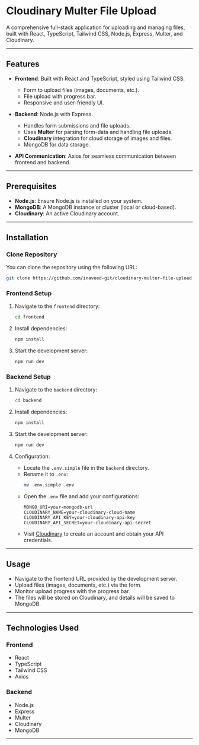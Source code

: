 
# Cloudinary Multer File Upload

A comprehensive full-stack application for uploading and managing files, built with React, TypeScript, Tailwind CSS, Node.js, Express, Multer, and Cloudinary.

---

## Features

- **Frontend**: Built with React and TypeScript, styled using Tailwind CSS.
  - Form to upload files (images, documents, etc.).
  - File upload with progress bar.
  - Responsive and user-friendly UI.

- **Backend**: Node.js with Express.
  - Handles form submissions and file uploads.
  - Uses **Multer** for parsing form-data and handling file uploads.
  - **Cloudinary** integration for cloud storage of images and files.
  - MongoDB for data storage.

- **API Communication**: Axios for seamless communication between frontend and backend.

---

## Prerequisites

- **Node.js**: Ensure Node.js is installed on your system.
- **MongoDB**: A MongoDB instance or cluster (local or cloud-based).
- **Cloudinary**: An active Cloudinary account.

---

## Installation

### Clone Repository

You can clone the repository using the following URL:

```bash
git clone https://github.com/inaveed-git/cloudinary-multer-file-upload.git
```

### Frontend Setup
1. Navigate to the `frontend` directory:
   ```bash
   cd frontend
   ```

2. Install dependencies:
   ```bash
   npm install
   ```

3. Start the development server:
   ```bash
   npm run dev
   ```

### Backend Setup
1. Navigate to the `backend` directory:
   ```bash
   cd backend
   ```

2. Install dependencies:
   ```bash
   npm install
   ```

3. Start the development server:
   ```bash
   npm run dev
   ```

4. Configuration:
   - Locate the `.env.simple` file in the `backend` directory.
   - Rename it to `.env`:
     ```bash
     mv .env.simple .env
     ```
   - Open the `.env` file and add your configurations:
     ```env
     MONGO_URI=your-mongodb-url
     CLOUDINARY_NAME=your-cloudinary-cloud-name
     CLOUDINARY_API_KEY=your-cloudinary-api-key
     CLOUDINARY_API_SECRET=your-cloudinary-api-secret
     ```
   - Visit [Cloudinary](https://cloudinary.com/) to create an account and obtain your API credentials.

---

## Usage

- Navigate to the frontend URL provided by the development server.
- Upload files (images, documents, etc.) via the form.
- Monitor upload progress with the progress bar.
- The files will be stored on Cloudinary, and details will be saved to MongoDB.

---

## Technologies Used

### Frontend
- React
- TypeScript
- Tailwind CSS
- Axios

### Backend
- Node.js
- Express
- Multer
- Cloudinary
- MongoDB

---





